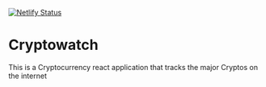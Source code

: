  [![Netlify Status](https://api.netlify.com/api/v1/badges/0b60491f-0c03-418f-8fab-2950866b9ec7/deploy-status)](https://app.netlify.com/sites/react-coin-site/deploys)

# Cryptowatch
 This is a Cryptocurrency react application that tracks the major Cryptos on the internet 
 
